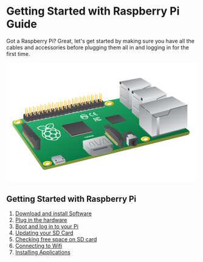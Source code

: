 # Getting Started with Raspberry Pi Guide

Got a Raspberry Pi? Great, let's get started by making sure you have all the cables and accessories before plugging them all in and logging in for the first time.

![](images/Raspberry_Pi_B+.png)

## Getting Started with Raspberry Pi

1. [Download and install Software](writing-sd-card-image.md)
1. [Plug in the hardware](quick-pi-setup.md)
1. [Boot and log in to your Pi](booting-logging-in.md)
1. [Updating your SD Card](update-sd-card.md)
1. [Checking free space on SD card](checking-sd-space.md)
1. [Connecting to Wifi](wifi.md)
1. [Installing Applications](install-apps.md)

